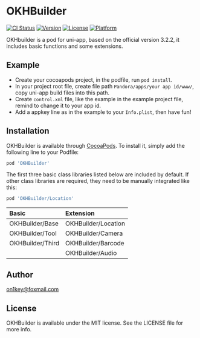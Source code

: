 # OKHBuilder

[![CI Status](https://img.shields.io/travis/on1key@foxmail.com/OKHBuilder.svg?style=flat)](https://travis-ci.org/on1key@foxmail.com/OKHBuilder)
[![Version](https://img.shields.io/cocoapods/v/OKHBuilder.svg?style=flat)](https://cocoapods.org/pods/OKHBuilder)
[![License](https://img.shields.io/cocoapods/l/OKHBuilder.svg?style=flat)](https://cocoapods.org/pods/OKHBuilder)
[![Platform](https://img.shields.io/cocoapods/p/OKHBuilder.svg?style=flat)](https://cocoapods.org/pods/OKHBuilder)

OKHbuilder is a pod for uni-app, based on the official version 3.2.2, it includes basic functions and some extensions.

## Example

- Create your cocoapods project, in the podfile, run `pod install`.
- In your project root file, create file path `Pandora/apps/your app id/www/`, copy uni-app build files into this path.
- Create `control.xml` file, like the example in the example project file, remind to change it to your app id.
- Add a appkey line as in the example to your `Info.plist`, then have fun!

<!-- ## Requirements -->

## Installation

OKHBuilder is available through [CocoaPods](https://cocoapods.org). To install
it, simply add the following line to your Podfile:

```ruby
pod 'OKHBuilder'
```

The first three basic class libraries listed below are included by default. If other class libraries are required, they need to be manually integrated like this:

```ruby
pod 'OKHBuilder/Location'
```

| Basic | Extension |
| :---- | :----- |
| OKHBuilder/Base 	| OKHBuilder/Location       |
| OKHBuilder/Tool 	| OKHBuilder/Camera     	|
| OKHBuilder/Third      | OKHBuilder/Barcode 	|
|  					| OKHBuilder/Audio 		|


## Author

on1key@foxmail.com

## License

OKHBuilder is available under the MIT license. See the LICENSE file for more info.
